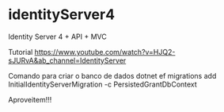# identityServer4
Identity Server 4 + API + MVC

Tutorial
https://www.youtube.com/watch?v=HJQ2-sJURvA&ab_channel=IdentityServer

Comando para criar o banco de dados
dotnet ef migrations add InitialIdentityServerMigration -c PersistedGrantDbContext

Aproveitem!!!
